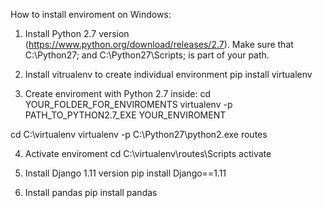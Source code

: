 How to install enviroment on Windows:

1. Install Python 2.7 version (https://www.python.org/download/releases/2.7). 
Make sure that C:\Python27; and C:\Python27\Scripts; is part of your path.

2. Install vitrualenv to create individual environment
pip install virtualenv

3. Create enviroment with Python 2.7 inside:
cd YOUR_FOLDER_FOR_ENVIROMENTS
virtualenv -p PATH_TO_PYTHON2.7_EXE YOUR_ENVIROMENT

cd C:\virtualenv 
virtualenv -p C:\Python27\python2.exe routes

4. Activate enviroment
cd C:\virtualenv\routes\Scripts
activate

5. Install Django 1.11 version
pip install Django==1.11

6. Install pandas
pip install pandas
